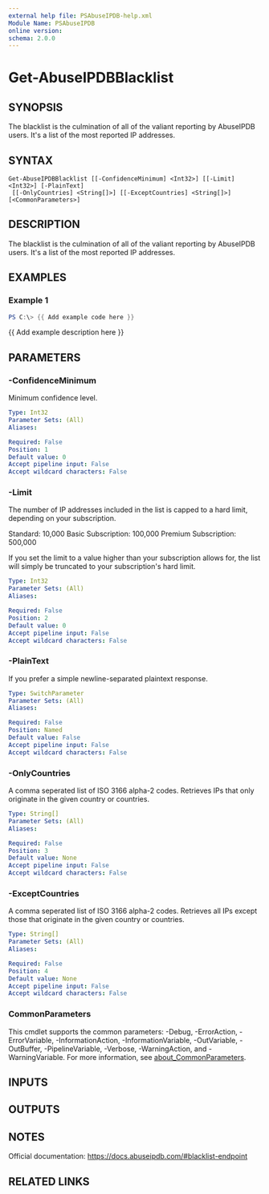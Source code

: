 ```yaml
---
external help file: PSAbuseIPDB-help.xml
Module Name: PSAbuseIPDB
online version:
schema: 2.0.0
---
```


# Get-AbuseIPDBBlacklist

## SYNOPSIS
The blacklist is the culmination of all of the valiant reporting by AbuseIPDB users.
It's a list of the most reported IP addresses.

## SYNTAX

```
Get-AbuseIPDBBlacklist [[-ConfidenceMinimum] <Int32>] [[-Limit] <Int32>] [-PlainText]
 [[-OnlyCountries] <String[]>] [[-ExceptCountries] <String[]>] [<CommonParameters>]
```

## DESCRIPTION
The blacklist is the culmination of all of the valiant reporting by AbuseIPDB users.
It's a list of the most reported IP addresses.

## EXAMPLES

### Example 1
```powershell
PS C:\> {{ Add example code here }}
```

{{ Add example description here }}

## PARAMETERS

### -ConfidenceMinimum
Minimum confidence level.

```yaml
Type: Int32
Parameter Sets: (All)
Aliases:

Required: False
Position: 1
Default value: 0
Accept pipeline input: False
Accept wildcard characters: False
```

### -Limit
The number of IP addresses included in the list is capped to a hard limit, depending on your subscription.

Standard: 10,000
Basic Subscription: 100,000
Premium Subscription: 500,000

If you set the limit to a value higher than your subscription allows for, the list will simply be truncated to your subscription's hard limit.

```yaml
Type: Int32
Parameter Sets: (All)
Aliases:

Required: False
Position: 2
Default value: 0
Accept pipeline input: False
Accept wildcard characters: False
```

### -PlainText
If you prefer a simple newline-separated plaintext response.

```yaml
Type: SwitchParameter
Parameter Sets: (All)
Aliases:

Required: False
Position: Named
Default value: False
Accept pipeline input: False
Accept wildcard characters: False
```

### -OnlyCountries
A comma seperated list of ISO 3166 alpha-2 codes.
Retrieves IPs that only originate in the given country or countries.

```yaml
Type: String[]
Parameter Sets: (All)
Aliases:

Required: False
Position: 3
Default value: None
Accept pipeline input: False
Accept wildcard characters: False
```

### -ExceptCountries
A comma seperated list of ISO 3166 alpha-2 codes.
Retrieves all IPs except those that originate in the given country or countries.

```yaml
Type: String[]
Parameter Sets: (All)
Aliases:

Required: False
Position: 4
Default value: None
Accept pipeline input: False
Accept wildcard characters: False
```

### CommonParameters
This cmdlet supports the common parameters: -Debug, -ErrorAction, -ErrorVariable, -InformationAction, -InformationVariable, -OutVariable, -OutBuffer, -PipelineVariable, -Verbose, -WarningAction, and -WarningVariable. For more information, see [about_CommonParameters](http://go.microsoft.com/fwlink/?LinkID=113216).

## INPUTS

## OUTPUTS

## NOTES
Official documentation: https://docs.abuseipdb.com/#blacklist-endpoint

## RELATED LINKS
